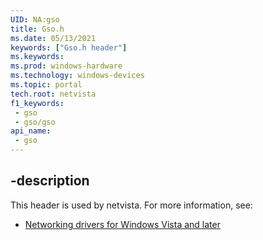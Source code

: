 ```yaml
---
UID: NA:gso 
title: Gso.h
ms.date: 05/13/2021
keywords: ["Gso.h header"]
ms.keywords: 
ms.prod: windows-hardware
ms.technology: windows-devices
ms.topic: portal
tech.root: netvista
f1_keywords:
 - gso
 - gso/gso
api_name:
 - gso
---
```



## -description

This header is used by netvista. For more information, see:

- [Networking drivers for Windows Vista and later](../_netvista/index.md)
